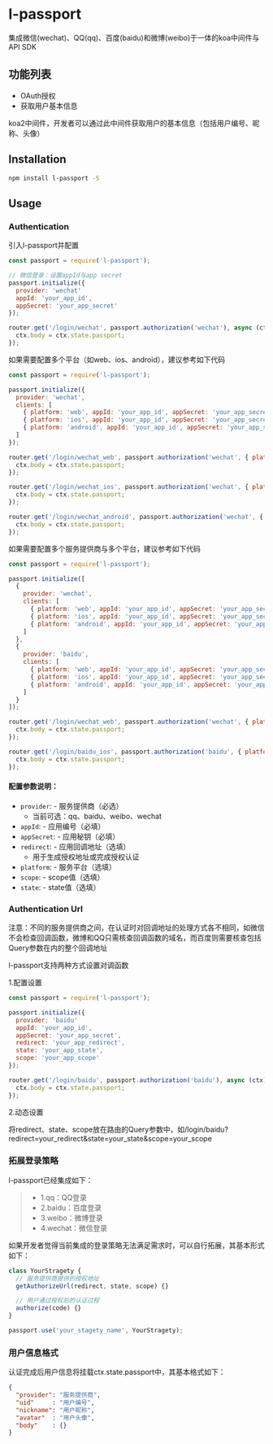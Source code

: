 # l-passport

集成微信(wechat)、QQ(qq)、百度(baidu)和微博(weibo)于一体的koa中间件与API SDK

## 功能列表
- OAuth授权
- 获取用户基本信息

koa2中间件，开发者可以通过此中间件获取用户的基本信息（包括用户编号、昵称、头像）

## Installation

```sh
npm install l-passport -S
```

## Usage

### Authentication
引入l-passport并配置

```js
const passport = require('l-passport');

// 微信登录：设置appId与app secret
passport.initialize({
  provider: 'wechat'
  appId: 'your_app_id',
  appSecret: 'your_app_secret'
});

router.get('/login/wechat', passport.authorization('wechat'), async (ctx) => {
  ctx.body = ctx.state.passport;
});
```

如果需要配置多个平台（如web、ios、android），建议参考如下代码
```js
const passport = require('l-passport');

passport.initialize({
  provider: 'wechat', 
  clients: [
    { platform: 'web', appId: 'your_app_id', appSecret: 'your_app_secret' },
    { platform: 'ios', appId: 'your_app_id', appSecret: 'your_app_secret' },
    { platform: 'android', appId: 'your_app_id', appSecret: 'your_app_secret' },
  ]
});

router.get('/login/wechat_web', passport.authorization('wechat', { platform: 'web' }), async (ctx) => {
  ctx.body = ctx.state.passport;
});

router.get('/login/wechat_ios', passport.authorization('wechat', { platform: 'ios' }), async (ctx) => {
  ctx.body = ctx.state.passport;
});

router.get('/login/wechat_android', passport.authorization('wechat', { platform: 'android' }), async (ctx) => {
  ctx.body = ctx.state.passport;
});
```

如果需要配置多个服务提供商与多个平台，建议参考如下代码
```js
const passport = require('l-passport');

passport.initialize([
  {
    provider: 'wechat', 
    clients: [
      { platform: 'web', appId: 'your_app_id', appSecret: 'your_app_secret' },
      { platform: 'ios', appId: 'your_app_id', appSecret: 'your_app_secret' },
      { platform: 'android', appId: 'your_app_id', appSecret: 'your_app_secret' },
    ]
  },
  {
    provider: 'baidu', 
    clients: [
      { platform: 'web', appId: 'your_app_id', appSecret: 'your_app_secret', redirect: 'your_baidu_redirect' },
      { platform: 'ios', appId: 'your_app_id', appSecret: 'your_app_secret', redirect: 'your_baidu_redirect'},
      { platform: 'android', appId: 'your_app_id', appSecret: 'your_app_secret', redirect: 'your_baidu_redirect' },
    ]
  }
]);

router.get('/login/wechat_web', passport.authorization('wechat', { platform: 'web' }), async (ctx) => {
  ctx.body = ctx.state.passport;
});

router.get('/login/baidu_ios', passport.authorization('baidu', { platform: 'ios' }), async (ctx) => {
  ctx.body = ctx.state.passport;
});
```
####  配置参数说明：
- `provider`: - 服务提供商（必选）
  - 当前可选：qq、baidu、weibo、wechat
- `appId`: - 应用编号（必填）
- `appSecret`: - 应用秘钥（必填）
- `redirect`: - 应用回调地址（选填）
  - 用于生成授权地址或完成授权认证
- `platform`: - 服务平台（选填）
- `scope`: - scope值（选填）
- `state`: - state值（选填）

### Authentication Url
注意：不同的服务提供商之间，在认证时对回调地址的处理方式各不相同，如微信不会检查回调函数，微博和QQ只需核查回调函数的域名，而百度则需要核查包括Query参数在内的整个回调地址

l-passport支持两种方式设置对调函数

1.配置设置
```js
const passport = require('l-passport');

passport.initialize({
  provider: 'baidu'
  appId: 'your_app_id',
  appSecret: 'your_app_secret',
  redirect: 'your_app_redirect',
  state: 'your_app_state',
  scope: 'your_app_scope'
});

router.get('/login/baidu', passport.authorization('baidu'), async (ctx) => {
  ctx.body = ctx.state.passport;
});

```

2.动态设置

将redirect、state、scope放在路由的Query参数中，如/login/baidu?redirect=your_redirect&state=your_state&scope=your_scope

### 拓展登录策略
l-passport已经集成如下：
> * 1.qq：QQ登录
> * 2.baidu：百度登录
> * 3.weibo：微博登录
> * 4.wechat：微信登录

如果开发者觉得当前集成的登录策略无法满足需求时，可以自行拓展，其基本形式如下：
```js
class YourStragety {
  // 服务提供商提供的授权地址  
  getAuthorizeUrl(redirect, state, scope) {}

  // 用户通过授权后的认证过程
  authorize(code) {}
}

passport.use('your_stagety_name', YourStragety);
```

### 用户信息格式
认证完成后用户信息将挂载ctx.state.passport中，其基本格式如下：
```json
{
  "provider": "服务提供商",
  "uid"     : "用户编号",
  "nickname": "用户昵称",
  "avatar"  : "用户头像",
  "body"    : {}
}
```

